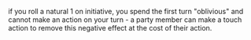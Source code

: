 if you roll a natural 1 on initiative, you spend the first turn "oblivious" and cannot make an action on your turn - a party member can make a touch action to remove this negative effect at the cost of their action.